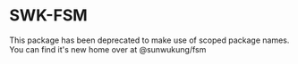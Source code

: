 # SWK-FSM

This package has been deprecated to make use of scoped package names.
You can find it's new home over at @sunwukung/fsm
